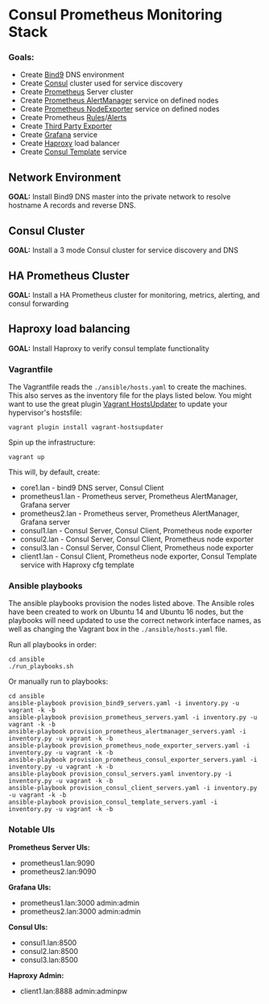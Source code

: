 # Consul Prometheus Monitoring Stack

### Goals:
* Create [Bind9](https://wiki.debian.org/Bind9) DNS environment
* Create [Consul](https://github.com/hashicorp/consul) cluster used for service discovery
* Create [Prometheus](https://github.com/prometheus) Server cluster
* Create [Prometheus AlertManager](https://github.com/prometheus/alertmanager) service on defined nodes
* Create [Prometheus NodeExporter](https://github.com/prometheus/node_exporter) service on defined nodes
* Create Prometheus [Rules](https://prometheus.io/docs/querying/rules/)/[Alerts](https://prometheus.io/docs/alerting/rules/)
* Create [Third Party Exporter](https://github.com/prometheus/consul_exporter)
* Create [Grafana](https://github.com/grafana/grafana) service
* Create [Haproxy](http://www.haproxy.org/) load balancer
* Create [Consul Template](https://github.com/hashicorp/consul-template) service

## Network Environment
**GOAL:** Install Bind9 DNS master into the private network to resolve hostname A records and reverse DNS.

## Consul Cluster
**GOAL:** Install a 3 mode Consul cluster for service discovery and DNS

## HA Prometheus Cluster
**GOAL:** Install a HA Prometheus cluster for monitoring, metrics, alerting, and consul forwarding

## Haproxy load balancing
**GOAL:** Install Haproxy to verify consul template functionality

### Vagrantfile

The Vagrantfile reads the ```./ansible/hosts.yaml``` to create the machines. This also serves as the inventory file for the plays listed below. You might want to use the great plugin [Vagrant HostsUpdater](https://github.com/cogitatio/vagrant-hostsupdater) to update your hypervisor's hostsfile:
```
vagrant plugin install vagrant-hostsupdater
```

Spin up the infrastructure:
```
vagrant up
```

This will, by default, create:
* core1.lan - bind9 DNS server, Consul Client
* prometheus1.lan - Prometheus server, Prometheus AlertManager, Grafana server
* prometheus2.lan - Prometheus server, Prometheus AlertManager, Grafana server
* consul1.lan - Consul Server, Consul Client, Prometheus node exporter
* consul2.lan - Consul Server, Consul Client, Prometheus node exporter
* consul3.lan - Consul Server, Consul Client, Prometheus node exporter
* client1.lan - Consul Client, Prometheus node exporter, Consul Template service with Haproxy cfg template

### Ansible playbooks

The ansible playbooks provision the nodes listed above. The Ansible roles have been created to work on Ubuntu 14 and Ubuntu 16 nodes, but the playbooks will need updated to use the correct network interface names, as well as changing the Vagrant box in the ```./ansible/hosts.yaml``` file.

Run all playbooks in order:
```
cd ansible
./run_playbooks.sh
```

Or manually run to playbooks:
```
cd ansible
ansible-playbook provision_bind9_servers.yaml -i inventory.py -u vagrant -k -b
ansible-playbook provision_prometheus_servers.yaml -i inventory.py -u vagrant -k -b
ansible-playbook provision_prometheus_alertmanager_servers.yaml -i inventory.py -u vagrant -k -b
ansible-playbook provision_prometheus_node_exporter_servers.yaml -i inventory.py -u vagrant -k -b
ansible-playbook provision_prometheus_consul_exporter_servers.yaml -i inventory.py -u vagrant -k -b
ansible-playbook provision_consul_servers.yaml inventory.py -i inventory.py -u vagrant -k -b
ansible-playbook provision_consul_client_servers.yaml -i inventory.py -u vagrant -k -b
ansible-playbook provision_consul_template_servers.yaml -i inventory.py -u vagrant -k -b
```

### Notable UIs

**Prometheus Server UIs:**
* prometheus1.lan:9090
* prometheus2.lan:9090

**Grafana UIs:**
* prometheus1.lan:3000 admin:admin
* prometheus2.lan:3000 admin:admin

**Consul UIs:**
* consul1.lan:8500
* consul2.lan:8500
* consul3.lan:8500

**Haproxy Admin:**
* client1.lan:8888 admin:adminpw
